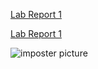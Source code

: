 
[Lab Report 1](lab-report-1-week-2.html)

[Lab Report 1](https://<your-username>.github.io/<your-lab-reports-repo>/lab-report-1-week-2.html)


![imposter picture](https://cdn.discordapp.com/attachments/406325541445042176/850266520869404672/20210603_222056.png)